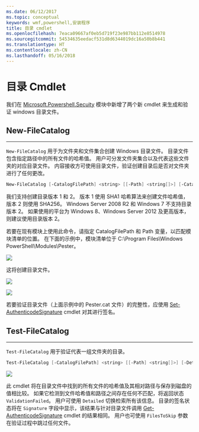 ```yaml
---
ms.date: 06/12/2017
ms.topic: conceptual
keywords: wmf,powershell,安装程序
title: 目录 cmdlet
ms.openlocfilehash: 7eaca09667af0eb5d719f23e987bb112e8514978
ms.sourcegitcommit: 54534635eedacf531d8d6344019dc16a50b8b441
ms.translationtype: HT
ms.contentlocale: zh-CN
ms.lasthandoff: 05/16/2018
---
```

# <a name="catalog-cmdlets"></a>目录 Cmdlet

我们在 [Microsoft.Powershell.Secuity](https://technet.microsoft.com/en-us/library/hh847877.aspx) 模块中新增了两个新 cmdlet 来生成和验证 windows 目录文件。

## <a name="new-filecatalog"></a>New-FileCatalog
--------------------------------

`New-FileCatalog` 用于为文件夹和文件集合创建 Windows 目录文件。 目录文件包含指定路径中的所有文件的哈希值。 用户可分发文件夹集合以及代表这些文件夹的对应目录文件。 内容接收方可使用目录文件，验证创建目录后是否对文件夹进行了任何更改。

```powershell
New-FileCatalog [-CatalogFilePath] <string> [[-Path] <string[]>] [-CatalogVersion <int>] [-WhatIf] [-Confirm] [<CommonParameters>]
```
我们支持创建目录版本 1 和 2。 版本 1 使用 SHA1 哈希算法来创建文件哈希值，版本 2 则使用 SHA256。 Windows Server 2008 R2 和 Windows 7 不支持目录版本 2。 如果使用的平台为 Windows 8、Windows Server 2012 及更高版本，则建议使用目录版本 2。

若要在现有模块上使用此命令，请指定 CatalogFilePath 和 Path 变量，以匹配模块清单的位置。 在下面的示例中，模块清单位于 C:\Program Files\Windows PowerShell\Modules\Pester。

![](../images/NewFileCatalog.jpg)

这将创建目录文件。

![](../images/CatalogFile1.jpg)

![](../images/CatalogFile2.jpg)

若要验证目录文件（上面示例中的 Pester.cat 文件）的完整性，应使用 [Set-AuthenticodeSignature](https://technet.microsoft.com/library/hh849819.aspx) cmdlet 对其进行签名。


## <a name="test-filecatalog"></a>Test-FileCatalog
--------------------------------

`Test-FileCatalog` 用于验证代表一组文件夹的目录。

```powershell
Test-FileCatalog [-CatalogFilePath] <string> [[-Path] <string[]>] [-Detailed] [-FilesToSkip <string[]>] [-WhatIf] [-Confirm] [<CommonParameters>]
```

![](../images/TestFileCatalog.jpg)

此 cmdlet 将在目录文件中找到的所有文件的哈希值及其相对路径与保存到磁盘的值相比较。 如果它检测到文件哈希值和路径之间存在任何不匹配，将返回状态 `ValidationFailed`。
用户可使用 `Detailed` 切换检索所有该信息。 目录的签名状态将在 `Signature` 字段中显示，该结果与针对目录文件调用 [Get-AuthenticodeSignature](https://technet.microsoft.com/en-us/library/hh849805.aspx) cmdlet 的结果相同。
用户也可使用 `FilesToSkip` 参数在验证过程中跳过任何文件。
